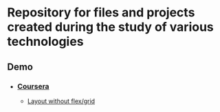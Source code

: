 # Repository for files and projects created during the study of various technologies  

## Demo
  - ### [Coursera](coursera)  
      - [Layout without flex/grid](coursera/specializations/razrabotka-interfeysov/tonkosti-verstki/week-1)
